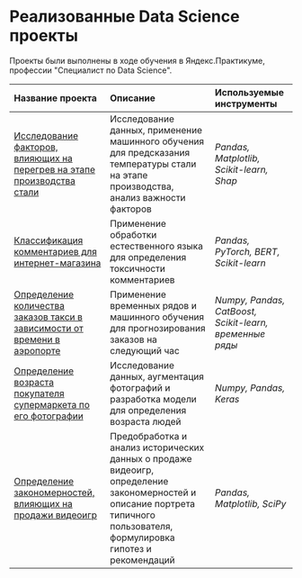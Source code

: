 # Реализованные Data Science проекты 

Проекты были выполнены в ходе обучения в Яндекс.Практикуме, профессии "Специалист по Data Science".

| Название проекта | Описание | Используемые инструменты | 
| :---------------------- | :---------------------- | :---------------------- |
| [Исследование факторов, влияющих на перегрев на этапе производства стали](steal_temperature) | Исследование данных, применение машинного обучения для предсказания температуры стали на этапе производства, анализ важности факторов| *Pandas, Matplotlib, Scikit-learn, Shap* |
| [Классификация комментариев для интернет-магазина](toxic_comments) | Применение обработки естественного языка для определения токсичности комментариев| *Pandas, PyTorch, BERT, Scikit-learn* |
| [Определение количества заказов такси в зависимости от времени в аэропорте](taxi_orders) | Применение временных рядов и машинного обучения для прогнозирования заказов на следующий час| *Numpy, Pandas, CatBoost, Scikit-learn, временные ряды* |
| [Определение возраста покупателя супермаркета по его фотографии](age_determination) | Исследование данных, аугментация фотографий и разработка модели для определения возраста людей| *Numpy, Pandas, Keras* |
| [Определение закономерностей, влияющих на продажи видеоигр](games_sales) | Предобработка и анализ исторических данных о продаже видеоигр, определение закономерностей и описание портрета типичного пользователя, формулировка гипотез и рекомендаций| *Pandas, Matplotlib, SciPy* |
